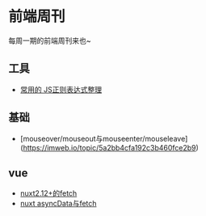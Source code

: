 # 前端周刊
每周一期的前端周刊来也~

## 工具

* [常用的 JS正则表达式整理](https://juejin.im/post/6844904021325512717)

## 基础

* [mouseover/mouseout与mouseenter/mouseleave] (https://imweb.io/topic/5a2bb4cfa192c3b460fce2b9)

## vue

* [nuxt2.12+的fetch](https://nuxtjs.org/blog/understanding-how-fetch-works-in-nuxt-2-12)
* [nuxt asyncData与fetch](https://nuxtjs.org/docs/2.x/features/data-fetching)

